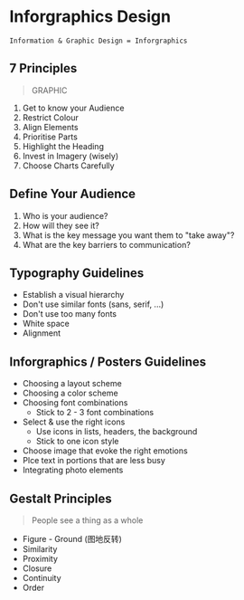 # Inforgraphics Design

    Information & Graphic Design = Inforgraphics

## 7 Principles

> GRAPHIC

1. Get to know your Audience
2. Restrict Colour
3. Align Elements
4. Prioritise Parts
5. Highlight the Heading
6. Invest in Imagery (wisely)
7. Choose Charts Carefully

## Define Your Audience

1. Who is your audience?
2. How will they see it?
3. What is the key message you want them to "take away"?
4. What are the key barriers to communication?

## Typography Guidelines

- Establish a visual hierarchy
- Don't use similar fonts (sans, serif, ...)
- Don't use too many fonts
- White space
- Alignment

## Inforgraphics / Posters Guidelines

- Choosing a layout scheme
- Choosing a color scheme
- Choosing font combinations
    - Stick to 2 - 3 font combinations
- Select & use the right icons
    - Use icons in lists, headers, the background
    - Stick to one icon style
- Choose image that evoke the right emotions
- Plce text in portions that are less busy
- Integrating photo elements

## Gestalt Principles

> People see a thing as a whole

- Figure - Ground (图地反转)
- Similarity
- Proximity
- Closure
- Continuity
- Order
